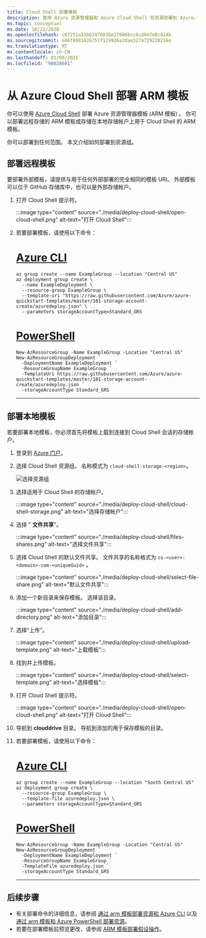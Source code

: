 ```yaml
---
title: Cloud Shell 部署模板
description: 使用 Azure 资源管理器和 Azure Cloud Shell 将资源部署到 Azure。 资源在 Azure 资源管理器模板 (ARM 模板) 中定义。
ms.topic: conceptual
ms.date: 10/22/2020
ms.openlocfilehash: c67251a33b6197603be27086bcc6cd047e0c414b
ms.sourcegitcommit: e46f9981626751f129926a2dae327a729228216e
ms.translationtype: MT
ms.contentlocale: zh-CN
ms.lasthandoff: 01/08/2021
ms.locfileid: "98028601"
---
```

# <a name="deploy-arm-templates-from-azure-cloud-shell"></a>从 Azure Cloud Shell 部署 ARM 模板

你可以使用 [Azure Cloud Shell](../../cloud-shell/overview.md) 部署 Azure 资源管理器模板 (ARM 模板) 。 你可以部署远程存储的 ARM 模板或存储在本地存储帐户上用于 Cloud Shell 的 ARM 模板。

你可以部署到任何范围。 本文介绍如何部署到资源组。

## <a name="deploy-remote-template"></a>部署远程模板

要部署外部模板，请提供与用于任何外部部署的完全相同的模板 URI。 外部模板可以位于 GitHub 存储库中，也可以是外部存储帐户。

1. 打开 Cloud Shell 提示符。

   :::image type="content" source="./media/deploy-cloud-shell/open-cloud-shell.png" alt-text="打开 Cloud Shell":::

1. 若要部署模板，请使用以下命令：

   # <a name="azure-cli"></a>[Azure CLI](#tab/azure-cli)

   ```azurecli-interactive
   az group create --name ExampleGroup --location "Central US"
   az deployment group create \
     --name ExampleDeployment \
     --resource-group ExampleGroup \
     --template-uri "https://raw.githubusercontent.com/Azure/azure-quickstart-templates/master/101-storage-account-create/azuredeploy.json" \
     --parameters storageAccountType=Standard_GRS
   ```

   # <a name="powershell"></a>[PowerShell](#tab/azure-powershell)

   ```azurepowershell-interactive
   New-AzResourceGroup -Name ExampleGroup -Location "Central US"
   New-AzResourceGroupDeployment `
     -DeploymentName ExampleDeployment `
     -ResourceGroupName ExampleGroup `
     -TemplateUri https://raw.githubusercontent.com/Azure/azure-quickstart-templates/master/101-storage-account-create/azuredeploy.json `
     -storageAccountType Standard_GRS
   ```

   ---

## <a name="deploy-local-template"></a>部署本地模板

若要部署本地模板，你必须首先将模板上载到连接到 Cloud Shell 会话的存储帐户。

1. 登录到 [Azure 门户](https://portal.azure.com)。

1. 选择 Cloud Shell 资源组。 名称模式为 `cloud-shell-storage-<region>`。

   ![选择资源组](./media/deploy-cloud-shell/select-cloud-shell-resource-group.png)

1. 选择适用于 Cloud Shell 的存储帐户。

   :::image type="content" source="./media/deploy-cloud-shell/cloud-shell-storage.png" alt-text="选择存储帐户":::

1. 选择 " **文件共享**"。

   :::image type="content" source="./media/deploy-cloud-shell/files-shares.png" alt-text="选择文件共享":::

1. 选择 Cloud Shell 的默认文件共享。 文件共享的名称格式为 `cs-<user>-<domain>-com-<uniqueGuid>` 。

   :::image type="content" source="./media/deploy-cloud-shell/select-file-share.png" alt-text="默认文件共享":::

1. 添加一个新目录来保存模板。 选择该目录。

   :::image type="content" source="./media/deploy-cloud-shell/add-directory.png" alt-text="添加目录":::

1. 选择“上传”。

   :::image type="content" source="./media/deploy-cloud-shell/upload-template.png" alt-text="上载模板":::

1. 找到并上传模板。

   :::image type="content" source="./media/deploy-cloud-shell/select-template.png" alt-text="选择模板":::

1. 打开 Cloud Shell 提示符。

   :::image type="content" source="./media/deploy-cloud-shell/open-cloud-shell.png" alt-text="打开 Cloud Shell":::

1. 导航到 **clouddrive** 目录。 导航到添加的用于保存模板的目录。

1. 若要部署模板，请使用以下命令：

   # <a name="azure-cli"></a>[Azure CLI](#tab/azure-cli)

   ```azurecli-interactive
   az group create --name ExampleGroup --location "South Central US"
   az deployment group create \
     --resource-group ExampleGroup \
     --template-file azuredeploy.json \
     --parameters storageAccountType=Standard_GRS
   ```

   # <a name="powershell"></a>[PowerShell](#tab/azure-powershell)

   ```azurepowershell-interactive
   New-AzResourceGroup -Name ExampleGroup -Location "Central US"
   New-AzResourceGroupDeployment `
     -DeploymentName ExampleDeployment `
     -ResourceGroupName ExampleGroup `
     -TemplateFile azuredeploy.json `
     -storageAccountType Standard_GRS
   ```

   ---

## <a name="next-steps"></a>后续步骤

- 有关部署命令的详细信息，请参阅 [通过 arm 模板部署资源和 Azure CLI](deploy-cli.md) 以及 [通过 arm 模板和 Azure PowerShell 部署资源](deploy-powershell.md)。
- 若要在部署模板前预览更改，请参阅 [ARM 模板部署假设操作](template-deploy-what-if.md)。
